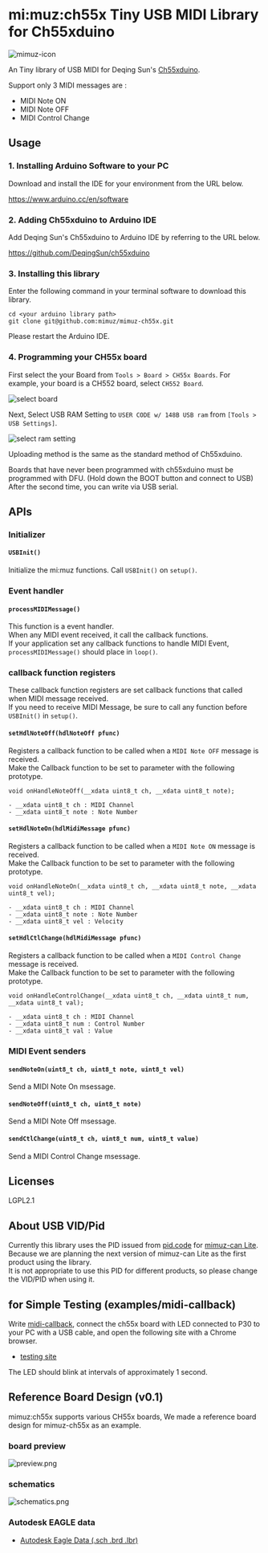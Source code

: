 # mi:muz:ch55x Tiny USB MIDI Library for Ch55xduino

![mimuz-icon](https://mimuz.github.io/common/icon/png/mimuz-project.png)

An Tiny library of USB MIDI for Deqing Sun's [Ch55xduino](https://github.com/DeqingSun/ch55xduino).

Support only 3 MIDI messages are :

- MIDI Note ON
- MIDI Note OFF
- MIDI Control Change

## Usage

### 1. Installing Arduino Software to your PC

Download and install the IDE for your environment from the URL below.

https://www.arduino.cc/en/software

### 2. Adding Ch55xduino to Arduino IDE

Add Deqing Sun's Ch55xduino to Arduino IDE by referring to the URL below.

https://github.com/DeqingSun/ch55xduino

### 3. Installing this library

Enter the following command in your terminal software to download this library.

```
cd <your arduino library path>
git clone git@github.com:mimuz/mimuz-ch55x.git
```

Please restart the Arduino IDE.

### 4. Programming your CH55x board

First select the your Board from `Tools > Board > CH55x Boards`.
For example, your board is a CH552 board, select `CH552 Board`.

![select board](./docs/select-board.png)

Next, Select USB RAM Setting to `USER CODE w/ 148B USB ram` from `[Tools > USB Settings]`.

![select ram setting](./docs/select-ram.png)

Uploading method is the same as the standard method of Ch55xduino.

Boards that have never been programmed with ch55xduino must be programmed with DFU. (Hold down the BOOT button and connect to USB)
After the second time, you can write via USB serial.

## APIs

### Initializer

#### `USBInit()`

Initialize the mi:muz functions. Call `USBInit()` on `setup()`.

### Event handler

#### `processMIDIMessage()`

This function is a event handler.    
When any MIDI event received, it call the callback functions.    
If your application set any callback functions to handle MIDI Event, `processMIDIMessage()` should place in `loop()`.    

### callback function registers

These callback function registers are set callback functions that called when MIDI message received.    
If you need to receive MIDI Message, be sure to call any function before `USBInit()` in `setup()`.    

#### `setHdlNoteOff(hdlNoteOff pfunc)`

Registers a callback function to be called when a `MIDI Note OFF` message is received.    
Make the Callback function to be set to parameter with the following prototype.

```
void onHandleNoteOff(__xdata uint8_t ch, __xdata uint8_t note);

- __xdata uint8_t ch : MIDI Channel
- __xdata uint8_t note : Note Number
```

#### `setHdlNoteOn(hdlMidiMessage pfunc)`

Registers a callback function to be called when a `MIDI Note ON` message is received.    
Make the Callback function to be set to parameter with the following prototype.

```
void onHandleNoteOn(__xdata uint8_t ch, __xdata uint8_t note, __xdata uint8_t vel);

- __xdata uint8_t ch : MIDI Channel
- __xdata uint8_t note : Note Number
- __xdata uint8_t vel : Velocity

```

#### `setHdlCtlChange(hdlMidiMessage pfunc)`

Registers a callback function to be called when a `MIDI Control Change` message is received.    
Make the Callback function to be set to parameter with the following prototype.

```
void onHandleControlChange(__xdata uint8_t ch, __xdata uint8_t num, __xdata uint8_t val);

- __xdata uint8_t ch : MIDI Channel
- __xdata uint8_t num : Control Number
- __xdata uint8_t val : Value

```

### MIDI Event senders

#### `sendNoteOn(uint8_t ch, uint8_t note, uint8_t vel)`

Send a MIDI Note On msessage.

#### `sendNoteOff(uint8_t ch, uint8_t note)`

Send a MIDI Note Off msessage.

#### `sendCtlChange(uint8_t ch, uint8_t num, uint8_t value)`

Send a MIDI Control Change msessage.

## Licenses

LGPL2.1

## About USB VID/Pid

Currently this library uses the PID issued from [pid.code](https://pid.codes) for [mimuz-can Lite](https://pid.codes/1209/DF02/). Because we are planning the next version of mimuz-can Lite as the first product using the library.    
It is not appropriate to use this PID for different products, so please change the VID/PID when using it.    

## for Simple Testing (examples/midi-callback)

Write [midi-callback](./examples/midi-callback), connect the ch55x board with LED connected to P30 to your PC with a USB cable, and open the following site with a Chrome browser.

- [testing site](https://mimuz.github.io/mimuz-ch55x/)    

The LED should blink at intervals of approximately 1 second.

## Reference Board Design (v0.1)

mimuz:ch55x supports various CH55x boards, We made a reference board design for mimuz-ch55x as an example.

### board preview

![preview.png](./board/image/preview.png)    

### schematics

![schematics.png](./board/image/schematics.png)

### Autodesk EAGLE data

- [Autodesk Eagle Data (.sch .brd .lbr)](./board/eagle)
